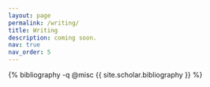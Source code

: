```yaml
---
layout: page
permalink: /writing/
title: Writing
description: coming soon.
nav: true
nav_order: 5
---
```


<div class="publications">

{% bibliography -q @misc {{ site.scholar.bibliography }} %}

</div>
